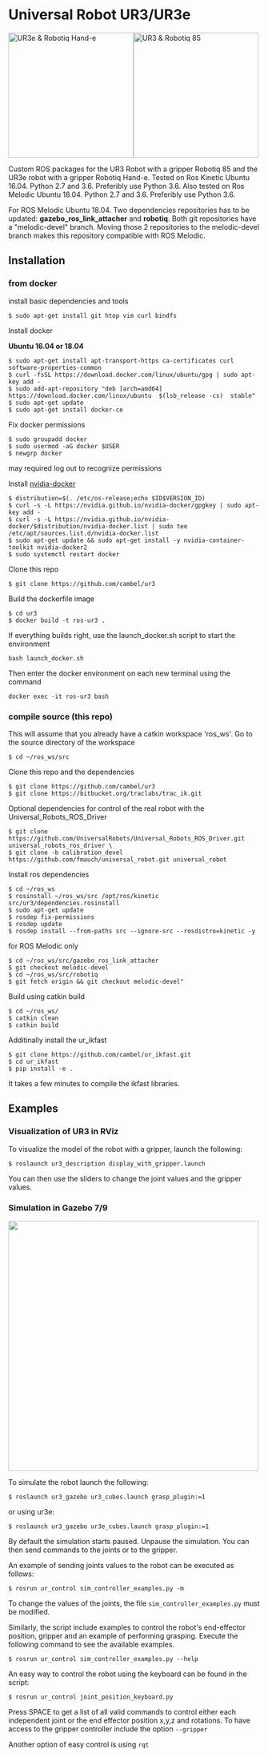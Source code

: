 Universal Robot UR3/UR3e
===
<img src="https://github.com/cambel/ur3/blob/master/wiki/ur3e.gif?raw=true" alt="UR3e & Robotiq Hand-e" width="250"><img src="https://github.com/cambel/ur3/blob/master/wiki/ur3.gif?raw=true" alt="UR3 & Robotiq 85" width="250">


Custom ROS packages for the UR3 Robot with a gripper Robotiq 85 and the UR3e robot with a gripper Robotiq Hand-e. 
Tested on Ros Kinetic Ubuntu 16.04. Python 2.7 and 3.6. Preferibly use Python 3.6.
Also tested on Ros Melodic Ubuntu 18.04. Python 2.7 and 3.6. Preferibly use Python 3.6.

For ROS Melodic Ubuntu 18.04. Two dependencies repositories has to be updated: **gazebo_ros_link_attacher** and **robotiq**. Both git repositories have a "melodic-devel" branch. Moving those 2 repositories to the melodic-devel branch makes this repository compatible with ROS Melodic.

## Installation 

### from docker
install basic dependencies and tools 
  ```
  $ sudo apt-get install git htop vim curl bindfs
  ```

Install docker 

**Ubuntu 16.04 or 18.04**
  ```
  $ sudo apt-get install apt-transport-https ca-certificates curl software-properties-common
  $ curl -fsSL https://download.docker.com/linux/ubuntu/gpg | sudo apt-key add -
  $ sudo add-apt-repository "deb [arch=amd64] https://download.docker.com/linux/ubuntu  $(lsb_release -cs)  stable" 
  $ sudo apt-get update
  $ sudo apt-get install docker-ce
  ```

Fix docker permissions
  ```
  $ sudo groupadd docker
  $ sudo usermod -aG docker $USER
  $ newgrp docker 
  ```
may required log out to recognize permissions

Install [nvidia-docker](https://github.com/NVIDIA/nvidia-docker)
  ```
  $ distribution=$(. /etc/os-release;echo $ID$VERSION_ID)
  $ curl -s -L https://nvidia.github.io/nvidia-docker/gpgkey | sudo apt-key add -
  $ curl -s -L https://nvidia.github.io/nvidia-docker/$distribution/nvidia-docker.list | sudo tee /etc/apt/sources.list.d/nvidia-docker.list
  $ sudo apt-get update && sudo apt-get install -y nvidia-container-toolkit nvidia-docker2
  $ sudo systemctl restart docker
  ```

Clone this repo
  ```
  $ git clone https://github.com/cambel/ur3
  ```

Build the dockerfile image
  ```
  $ cd ur3
  $ docker build -t ros-ur3 .
  ```

If everything builds right, use the launch_docker.sh script to start the environment

  ```
  bash launch_docker.sh
  ```

Then enter the docker environment on each new terminal using the command
  ```
  docker exec -it ros-ur3 bash
  ```

### compile source (this repo)

This will assume that you already have a catkin workspace 'ros_ws'. Go to the source directory of the workspace
  ```
  $ cd ~/ros_ws/src
  ```

Clone this repo and the dependencies
  ```
  $ git clone https://github.com/cambel/ur3
  $ git clone https://bitbucket.org/traclabs/trac_ik.git
  ```
Optional dependencies for control of the real robot with the Universal_Robots_ROS_Driver
```
$ git clone https://github.com/UniversalRobots/Universal_Robots_ROS_Driver.git universal_robots_ros_driver \
$ git clone -b calibration_devel https://github.com/fmauch/universal_robot.git universal_robot
```
Install ros dependencies
  ```
  $ cd ~/ros_ws
  $ rosinstall ~/ros_ws/src /opt/ros/kinetic src/ur3/dependencies.rosinstall
  $ sudo apt-get update
  $ rosdep fix-permissions
  $ rosdep update
  $ rosdep install --from-paths src --ignore-src --rosdistro=kinetic -y
  ```

for ROS Melodic only  
  ```
  $ cd ~/ros_ws/src/gazebo_ros_link_attacher
  $ git checkout melodic-devel
  $ cd ~/ros_ws/src/robotiq
  $ git fetch origin && git checkout melodic-devel"
  ```

Build using catkin build
  ```
  $ cd ~/ros_ws/
  $ catkin clean
  $ catkin build
  ```

Additinally install the ur_ikfast
```
$ git clone https://github.com/cambel/ur_ikfast.git
$ cd ur_ikfast
$ pip install -e .
```
It takes a few minutes to compile the ikfast libraries.


## Examples

### Visualization of UR3 in RViz

To visualize the model of the robot with a gripper, launch the following:
  ```
  $ roslaunch ur3_description display_with_gripper.launch
  ```
You can then use the sliders to change the joint values and the gripper values.

### Simulation in Gazebo 7/9
<img src="https://github.com/cambel/ur3/blob/master/wiki/ur3-e.png?raw=true" width="500">
<!-- ![ur3/ur3e gazebo simulator](https://github.com/cambel/ur3/blob/master/wiki/ur3-e.png?raw=true) -->

To simulate the robot launch the following:
  ```
  $ roslaunch ur3_gazebo ur3_cubes.launch grasp_plugin:=1
  ```
or using ur3e:
  ```
  $ roslaunch ur3_gazebo ur3e_cubes.launch grasp_plugin:=1
  ```

By default the simulation starts paused. Unpause the simulation. You can then send commands to the
joints or to the gripper.

An example of sending joints values to the robot can be executed as follows:
  ```
  $ rosrun ur_control sim_controller_examples.py -m
  ```
To change the values of the joints, the file `sim_controller_examples.py` must be modified.

Similarly, the script include examples to control the robot's end-effector position, gripper and an example of performing grasping.
Execute the following command to see the available examples.
  ```
  $ rosrun ur_control sim_controller_examples.py --help
  ```

An easy way to control the robot using the keyboard can be found in the script:
  ```
  $ rosrun ur_control joint_position_keyboard.py
  ```
Press SPACE to get a list of all valid commands to control either each independent joint or the end effector position x,y,z and rotations.
To have access to the gripper controller include the option `--gripper`

Another option of easy control is using `rqt`
